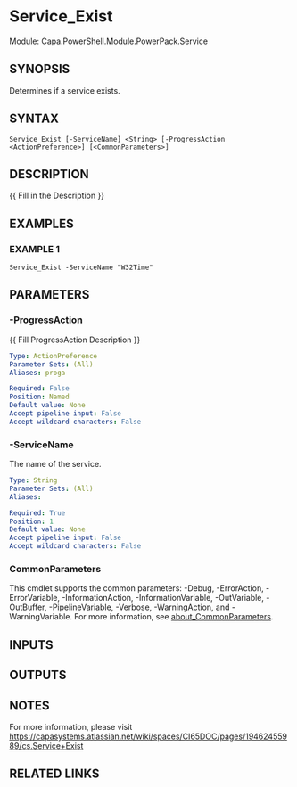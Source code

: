 # Service_Exist

Module: Capa.PowerShell.Module.PowerPack.Service

## SYNOPSIS
Determines if a service exists.

## SYNTAX

```
Service_Exist [-ServiceName] <String> [-ProgressAction <ActionPreference>] [<CommonParameters>]
```

## DESCRIPTION
{{ Fill in the Description }}

## EXAMPLES

### EXAMPLE 1
```
Service_Exist -ServiceName "W32Time"
```

## PARAMETERS

### -ProgressAction
{{ Fill ProgressAction Description }}

```yaml
Type: ActionPreference
Parameter Sets: (All)
Aliases: proga

Required: False
Position: Named
Default value: None
Accept pipeline input: False
Accept wildcard characters: False
```

### -ServiceName
The name of the service.

```yaml
Type: String
Parameter Sets: (All)
Aliases:

Required: True
Position: 1
Default value: None
Accept pipeline input: False
Accept wildcard characters: False
```

### CommonParameters
This cmdlet supports the common parameters: -Debug, -ErrorAction, -ErrorVariable, -InformationAction, -InformationVariable, -OutVariable, -OutBuffer, -PipelineVariable, -Verbose, -WarningAction, and -WarningVariable. For more information, see [about_CommonParameters](http://go.microsoft.com/fwlink/?LinkID=113216).

## INPUTS

## OUTPUTS

## NOTES
For more information, please visit https://capasystems.atlassian.net/wiki/spaces/CI65DOC/pages/19462455989/cs.Service+Exist

## RELATED LINKS

